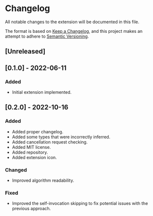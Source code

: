 # Changelog

All notable changes to the extension will be documented in this file.

The format is based on [Keep a Changelog](https://keepachangelog.com/en/1.0.0/),
and this project makes an attempt to adhere to [Semantic Versioning](https://semver.org/spec/v2.0.0.html).

## [Unreleased]


## [0.1.0] - 2022-06-11

### Added
- Initial extension implemented.


## [0.2.0] - 2022-10-16

### Added

- Added proper changelog.
- Added some types that were incorrectly inferred.
- Added cancellation request checking.
- Added MIT license.
- Added repository.
- Added extension icon.

### Changed

- Improved algorithm readability.

### Fixed

- Improved the self-invocation skipping to fix potential issues with the previous approach.

